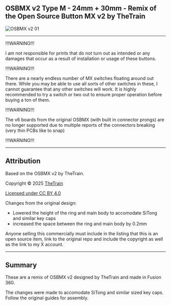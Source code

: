 ## OSBMX v2 Type M - 24mm + 30mm - Remix of the Open Source Button MX v2 by TheTrain
![OSBMX v2 01](Assets/OSBMX_v2_01.png)

---

!!!WARNING!!!

I am not responsible for prints that do not turn out as intended or any damages that occur as a result of installation or usage of these buttons.

!!!WARNING!!!

There are a nearly endless number of MX switches floating around out there.  While you may be able to use all sorts of other switches in these, I cannot guarantee that any other switches will work.  It is highly recommended to try a switch or two out to ensure proper operation before buying a ton of them.


!!!WARNING!!!

The v6 boards from the original OSBMX (with built in connector prongs) are no longer supported due to multiple reports of the connectors breaking (very thin PCBs like to snap)

!!!WARNING!!!


---

## Attribution

Based on the OSBMX v2 by TheTrain.

Copyright © 2025 [TheTrain](http://x.com/thetrain24)<br/>

[Licensed under CC BY 4.0](https://creativecommons.org/licenses/by/4.0/)

Changes from the original design:
  - Lowered the height of the ring and main body to accomodate SiTong and similar key caps
  - increased the space between the ring and main body by 0.2mm

Anyone selling this commercially must include in the listing that this is an open source item, link to the original repo and include the copyright as well as the link to my X account.

---

## Summary

These are a remix of OSBMX v2 designed by TheTrain and made in Fusion 360.  

The changes were made to accomodate SiTong and similar sized key caps.  Follow the original guides for assembly.
